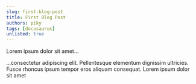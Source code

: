 ```yaml
---
slug: first-blog-post
title: First Blog Post
authors: piky
tags: [docusaurus]
unlisted: true
---
```


Lorem ipsum dolor sit amet...

<!-- truncate -->

...consectetur adipiscing elit. Pellentesque elementum dignissim ultricies. Fusce rhoncus ipsum tempor eros aliquam consequat. Lorem ipsum dolor sit amet
